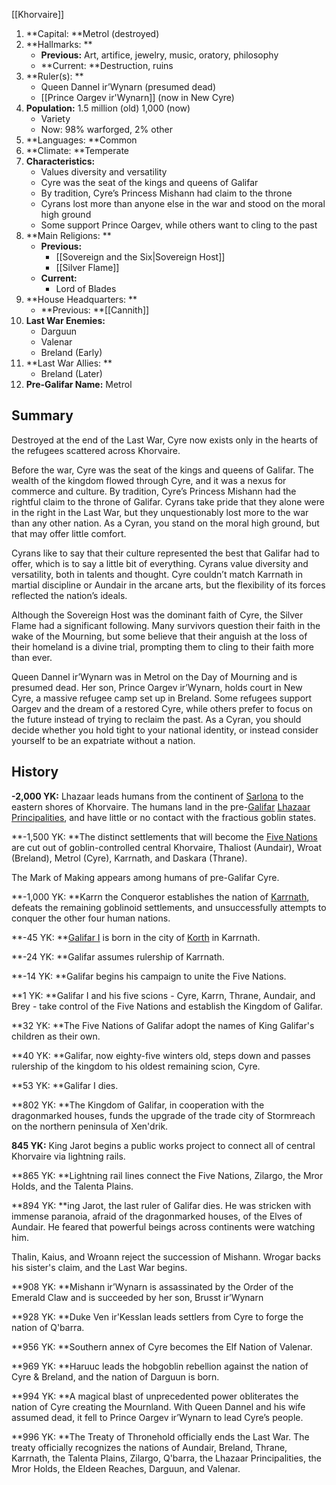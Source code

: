 [[Khorvaire]]
1. **Capital: **Metrol (destroyed)
2. **Hallmarks: **
    - **Previous:** Art, artifice, jewelry, music, oratory, philosophy
    - **Current: **Destruction, ruins
3. **Ruler(s): **
    - Queen Dannel ir’Wynarn (presumed dead)
    - [[Prince Oargev ir'Wynarn]] (now in New Cyre)
4. **Population:** 1.5 million (old) 1,000 (now)
    - Variety
    - Now: 98% warforged, 2% other
5. **Languages: **Common
6. **Climate: **Temperate
7. **Characteristics:**
    - Values diversity and versatility
    - Cyre was the seat of the kings and queens of Galifar
    - By tradition, Cyre’s Princess Mishann had claim to the throne
    - Cyrans lost more than anyone else in the war and stood on the moral high ground
    - Some support Prince Oargev, while others want to cling to the past
8. **Main Religions: **
    - **Previous:**
        - [[Sovereign and the Six|Sovereign Host]]
        - [[Silver Flame]]
    - **Current:**
        - Lord of Blades
9. **House Headquarters: **
    - **Previous: **[[Cannith]]
10. **Last War Enemies:**
    - Darguun
    - Valenar
    - Breland (Early)
11. **Last War Allies: **
    - Breland (Later)
12. **Pre-Galifar Name:** Metrol

## Summary
Destroyed at the end of the Last War, Cyre now exists only in the hearts of the refugees scattered across Khorvaire.

Before the war, Cyre was the seat of the kings and queens of Galifar. The wealth of the kingdom flowed through Cyre, and it was a nexus for commerce and culture. By tradition, Cyre’s Princess Mishann had the rightful claim to the throne of Galifar. Cyrans take pride that they alone were in the right in the Last War, but they unquestionably lost more to the war than any other nation. As a Cyran, you stand on the moral high ground, but that may offer little comfort.

Cyrans like to say that their culture represented the best that Galifar had to offer, which is to say a little bit of everything. Cyrans value diversity and versatility, both in talents and thought. Cyre couldn’t match Karrnath in martial discipline or Aundair in the arcane arts, but the flexibility of its forces reflected the nation’s ideals.

Although the Sovereign Host was the dominant faith of Cyre, the Silver Flame had a significant following. Many survivors question their faith in the wake of the Mourning, but some believe that their anguish at the loss of their homeland is a divine trial, prompting them to cling to their faith more than ever.

Queen Dannel ir’Wynarn was in Metrol on the Day of Mourning and is presumed dead. Her son, Prince Oargev ir’Wynarn, holds court in New Cyre, a massive refugee camp set up in Breland. Some refugees support Oargev and the dream of a restored Cyre, while others prefer to focus on the future instead of trying to reclaim the past. As a Cyran, you should decide whether you hold tight to your national identity, or instead consider yourself to be an expatriate without a nation.

## History
   **-2,000 YK:** Lhazaar leads humans from the continent of [Sarlona](https://eberron.fandom.com/wiki/Sarlona) to the eastern shores of Khorvaire. The humans land in the pre-[Galifar](https://eberron.fandom.com/wiki/Galifar) [Lhazaar Principalities](https://eberron.fandom.com/wiki/Lhazaar_Principalities), and have little or no contact with the fractious goblin states.


   **-1,500 YK: **The distinct settlements that will become the [Five Nations](https://eberron.fandom.com/wiki/Five_Nations) are cut out of goblin-controlled central Khorvaire, Thaliost (Aundair), Wroat (Breland), Metrol (Cyre), Karrnath, and Daskara (Thrane). 

The Mark of Making appears among humans of pre-Galifar Cyre.


   **-1,000 YK: **Karrn the Conqueror establishes the nation of [Karrnath](https://eberron.fandom.com/wiki/Karrnath), defeats the remaining goblinoid settlements, and unsuccessfully attempts to conquer the other four human nations.


   **-45 YK: **[Galifar I](https://eberron.fandom.com/wiki/Galifar_I) is born in the city of [Korth](https://eberron.fandom.com/wiki/Korth) in Karrnath.


   **-24 YK: **Galifar assumes rulership of Karrnath.


   **-14 YK: **Galifar begins his campaign to unite the Five Nations.


   **1 YK: **Galifar I and his five scions - Cyre, Karrn, Thrane, Aundair, and Brey - take control of the Five Nations and establish the Kingdom of Galifar.


   **32 YK: **The Five Nations of Galifar adopt the names of King Galifar's children as their own.


   **40 YK: **Galifar, now eighty-five winters old, steps down and passes rulership of the kingdom to his oldest remaining scion, Cyre.


   **53 YK: **Galifar I dies.


   **802 YK: **The Kingdom of Galifar, in cooperation with the dragonmarked houses, funds the upgrade of the trade city of Stormreach on the northern peninsula of Xen'drik.


   **845 YK:** King Jarot begins a public works project to connect all of central Khorvaire via lightning rails.


   **865 YK: **Lightning rail lines connect the Five Nations, Zilargo, the Mror Holds, and the Talenta Plains.


   **894 YK: **ing Jarot, the last ruler of Galifar dies. He was stricken with immense paranoia, afraid of the dragonmarked houses, of the Elves of Aundair. He feared that powerful beings across continents were watching him.


   Thalin, Kaius, and Wroann reject the succession of Mishann. Wrogar backs his sister's claim, and the Last War begins.


   **908 YK: **Mishann ir’Wynarn is assassinated by the Order of the Emerald Claw and is succeeded by her son, Brusst ir’Wynarn


   **928 YK: **Duke Ven ir'Kesslan leads settlers from Cyre to forge the nation of Q'barra.


   **956 YK: **Southern annex of Cyre becomes the Elf Nation of Valenar.


   **969 YK: **Haruuc leads the hobgoblin rebellion against the nation of Cyre & Breland, and the nation of Darguun is born.


   **994 YK: **A magical blast of unprecedented power obliterates the nation of Cyre creating the Mournland. With Queen Dannel and his wife assumed dead, it fell to Prince Oargev ir’Wynarn to lead Cyre’s people.


   **996 YK: **The Treaty of Thronehold officially ends the Last War. The treaty officially recognizes the nations of Aundair, Breland, Thrane, Karrnath, the Talenta Plains, Zilargo, Q'barra, the Lhazaar Principalities, the Mror Holds, the Eldeen Reaches, Darguun, and Valenar.
